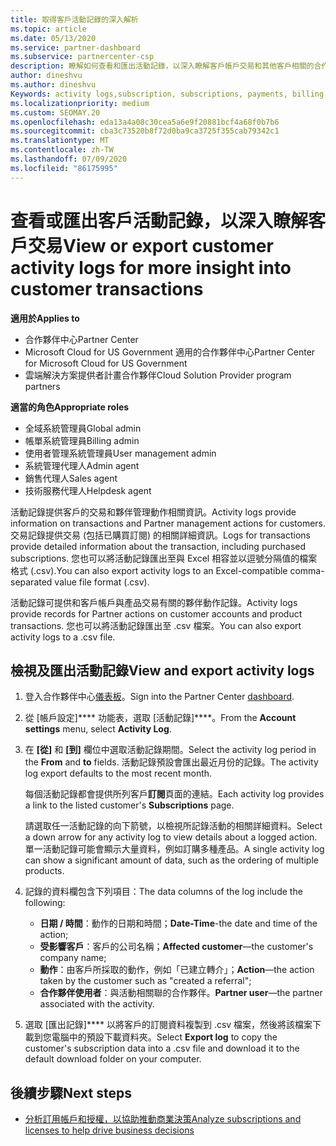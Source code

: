 ```yaml
---
title: 取得客戶活動記錄的深入解析
ms.topic: article
ms.date: 05/13/2020
ms.service: partner-dashboard
ms.subservice: partnercenter-csp
description: 瞭解如何查看和匯出活動記錄，以深入瞭解客戶帳戶交易和其他客戶相關的合作夥伴管理活動。
author: dineshvu
ms.author: dineshvu
Keywords: activity logs,subscription, subscriptions, payments, billing, transactions, 活動記錄, 訂用帳戶, 付款, 帳單, 交易
ms.localizationpriority: medium
ms.custom: SEOMAY.20
ms.openlocfilehash: eda13a4a08c30cea5a6e9f20881bcf4a68f0b7b6
ms.sourcegitcommit: cba3c73520b8f72d0ba9ca3725f355cab79342c1
ms.translationtype: MT
ms.contentlocale: zh-TW
ms.lasthandoff: 07/09/2020
ms.locfileid: "86175995"
---
```

# <a name="view-or-export-customer-activity-logs-for-more-insight-into-customer-transactions"></a><span data-ttu-id="c6708-104">查看或匯出客戶活動記錄，以深入瞭解客戶交易</span><span class="sxs-lookup"><span data-stu-id="c6708-104">View or export customer activity logs for more insight into customer transactions</span></span>

<span data-ttu-id="c6708-105">**適用於**</span><span class="sxs-lookup"><span data-stu-id="c6708-105">**Applies to**</span></span>

- <span data-ttu-id="c6708-106">合作夥伴中心</span><span class="sxs-lookup"><span data-stu-id="c6708-106">Partner Center</span></span>
- <span data-ttu-id="c6708-107">Microsoft Cloud for US Government 適用的合作夥伴中心</span><span class="sxs-lookup"><span data-stu-id="c6708-107">Partner Center for Microsoft Cloud for US Government</span></span>
- <span data-ttu-id="c6708-108">雲端解決方案提供者計畫合作夥伴</span><span class="sxs-lookup"><span data-stu-id="c6708-108">Cloud Solution Provider program partners</span></span>

<span data-ttu-id="c6708-109">**適當的角色**</span><span class="sxs-lookup"><span data-stu-id="c6708-109">**Appropriate roles**</span></span>

- <span data-ttu-id="c6708-110">全域系統管理員</span><span class="sxs-lookup"><span data-stu-id="c6708-110">Global admin</span></span>
- <span data-ttu-id="c6708-111">帳單系統管理員</span><span class="sxs-lookup"><span data-stu-id="c6708-111">Billing admin</span></span>
- <span data-ttu-id="c6708-112">使用者管理系統管理員</span><span class="sxs-lookup"><span data-stu-id="c6708-112">User management admin</span></span>
- <span data-ttu-id="c6708-113">系統管理代理人</span><span class="sxs-lookup"><span data-stu-id="c6708-113">Admin agent</span></span>
- <span data-ttu-id="c6708-114">銷售代理人</span><span class="sxs-lookup"><span data-stu-id="c6708-114">Sales agent</span></span>
- <span data-ttu-id="c6708-115">技術服務代理人</span><span class="sxs-lookup"><span data-stu-id="c6708-115">Helpdesk agent</span></span>

<span data-ttu-id="c6708-116">活動記錄提供客戶的交易和夥伴管理動作相關資訊。</span><span class="sxs-lookup"><span data-stu-id="c6708-116">Activity logs provide information on transactions and Partner management actions for customers.</span></span> <span data-ttu-id="c6708-117">交易記錄提供交易 (包括已購買訂閱) 的相關詳細資訊。</span><span class="sxs-lookup"><span data-stu-id="c6708-117">Logs for transactions provide detailed information about the transaction, including purchased subscriptions.</span></span> <span data-ttu-id="c6708-118">您也可以將活動記錄匯出至與 Excel 相容並以逗號分隔值的檔案格式 (.csv).</span><span class="sxs-lookup"><span data-stu-id="c6708-118">You can also export activity logs to an Excel-compatible comma-separated value file format (.csv).</span></span>

<span data-ttu-id="c6708-119">活動記錄可提供和客戶帳戶與產品交易有關的夥伴動作記錄。</span><span class="sxs-lookup"><span data-stu-id="c6708-119">Activity logs provide records for Partner actions on customer accounts and product transactions.</span></span> <span data-ttu-id="c6708-120">您也可以將活動記錄匯出至 .csv 檔案。</span><span class="sxs-lookup"><span data-stu-id="c6708-120">You can also export activity logs to a .csv file.</span></span>

## <a name="view-and-export-activity-logs"></a><span data-ttu-id="c6708-121">檢視及匯出活動記錄</span><span class="sxs-lookup"><span data-stu-id="c6708-121">View and export activity logs</span></span>

1. <span data-ttu-id="c6708-122">登入合作夥伴中心[儀表板](https://partner.microsoft.com/dashboard)。</span><span class="sxs-lookup"><span data-stu-id="c6708-122">Sign into the Partner Center [dashboard](https://partner.microsoft.com/dashboard).</span></span>

2. <span data-ttu-id="c6708-123">從 [帳戶設定]\*\*\*\* 功能表，選取 [活動記錄]\*\*\*\*。</span><span class="sxs-lookup"><span data-stu-id="c6708-123">From the **Account settings** menu, select **Activity Log**.</span></span>

3. <span data-ttu-id="c6708-124">在 **\[從\]** 和 **\[到\]** 欄位中選取活動記錄期間。</span><span class="sxs-lookup"><span data-stu-id="c6708-124">Select the activity log period in the **From** and **to** fields.</span></span> <span data-ttu-id="c6708-125">活動記錄預設會匯出最近月份的記錄。</span><span class="sxs-lookup"><span data-stu-id="c6708-125">The activity log export defaults to the most recent month.</span></span>

   <span data-ttu-id="c6708-126">每個活動記錄都會提供所列客戶**訂閱**頁面的連結。</span><span class="sxs-lookup"><span data-stu-id="c6708-126">Each activity log provides a link to the listed customer's **Subscriptions** page.</span></span>

   <span data-ttu-id="c6708-127">請選取任一活動記錄的向下箭號，以檢視所記錄活動的相關詳細資料。</span><span class="sxs-lookup"><span data-stu-id="c6708-127">Select a down arrow for any activity log to view details about a logged action.</span></span> <span data-ttu-id="c6708-128">單一活動記錄可能會顯示大量資料，例如訂購多種產品。</span><span class="sxs-lookup"><span data-stu-id="c6708-128">A single activity log can show a significant amount of data, such as the ordering of multiple products.</span></span>

4. <span data-ttu-id="c6708-129">記錄的資料欄包含下列項目：</span><span class="sxs-lookup"><span data-stu-id="c6708-129">The data columns of the log include the following:</span></span>
   - <span data-ttu-id="c6708-130">**日期 / 時間**：動作的日期和時間；</span><span class="sxs-lookup"><span data-stu-id="c6708-130">**Date-Time**-the date and time of the action;</span></span>
   - <span data-ttu-id="c6708-131">**受影響客戶**：客戶的公司名稱；</span><span class="sxs-lookup"><span data-stu-id="c6708-131">**Affected customer**—the customer's company name;</span></span>
   - <span data-ttu-id="c6708-132">**動作**：由客戶所採取的動作，例如「已建立轉介」；</span><span class="sxs-lookup"><span data-stu-id="c6708-132">**Action**—the action taken by the customer such as "created a referral";</span></span>
   - <span data-ttu-id="c6708-133">**合作夥伴使用者**：與活動相關聯的合作夥伴。</span><span class="sxs-lookup"><span data-stu-id="c6708-133">**Partner user**—the partner associated with the activity.</span></span>

5. <span data-ttu-id="c6708-134">選取 [匯出記錄]\*\*\*\* 以將客戶的訂閱資料複製到 .csv 檔案，然後將該檔案下載到您電腦中的預設下載資料夾。</span><span class="sxs-lookup"><span data-stu-id="c6708-134">Select **Export log** to copy the customer's subscription data into a .csv file and download it to the default download folder on your computer.</span></span>

## <a name="next-steps"></a><span data-ttu-id="c6708-135">後續步驟</span><span class="sxs-lookup"><span data-stu-id="c6708-135">Next steps</span></span>

- [<span data-ttu-id="c6708-136">分析訂用帳戶和授權，以協助推動商業決策</span><span class="sxs-lookup"><span data-stu-id="c6708-136">Analyze subscriptions and licenses to help drive business decisions</span></span>](analyze-subscriptions-licenses.md)
